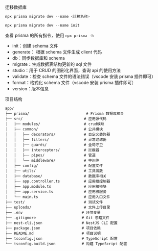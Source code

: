迁移数据库

```ts
npx prisma migrate dev --name <迁移名称>

npx prisma migrate dev --name init
```

查看 prisma 的所有指令，使用 `npx prisma -h`

- init：创建 schema 文件
- generate： 根据 schema 文件生成 client 代码
- db：同步数据库和 schema
- migrate：生成数据表结构更新的 sql 文件
- studio：用于 CRUD 的图形化界面，查询 api 的使用方法
- validate：检查 schema 文件的语法错误（vscode 安装 prisma 插件即可）
- format：格式化 schema 文件（vscode 安装 prisma 插件即可）
- version：版本信息

项目结构

```
app/
├── prisma/                          # Prisma 数据库相关
├── src/                            # 应用源代码
│   ├── modules/                    # crud模块
│   ├── common/                     # 公共模块
│   │   ├── decorators/             # 自定义装饰器
│   │   ├── filters/                # 异常过滤器
│   │   ├── guards/                 # 全局守卫
│   │   ├── interceptors/           # 拦截器
│   │   ├── pipes/                  # 管道
│   │   └── middleware/             # 中间件
│   ├── config/                     # 配置文件
│   ├── utils/                      # 工具函数
│   ├── database/                   # 数据库相关
│   ├── app.controller.ts           # 应用根控制器
│   ├── app.module.ts               # 应用根模块
│   ├── app.service.ts              # 应用根服务
│   └── main.ts                     # 应用入口文件
├── test/                           # 测试文件
├── uploads/                        # 文件上传目录
├── .env                           # 环境变量
├── .gitignore                     # Git 忽略文件
├── nest-cli.json                  # NestJS CLI 配置
├── package.json                   # 项目依赖
├── README.md                      # 项目说明
├── tsconfig.json                  # TypeScript 配置
└── tsconfig.build.json            # 构建 TypeScript 配置
```
